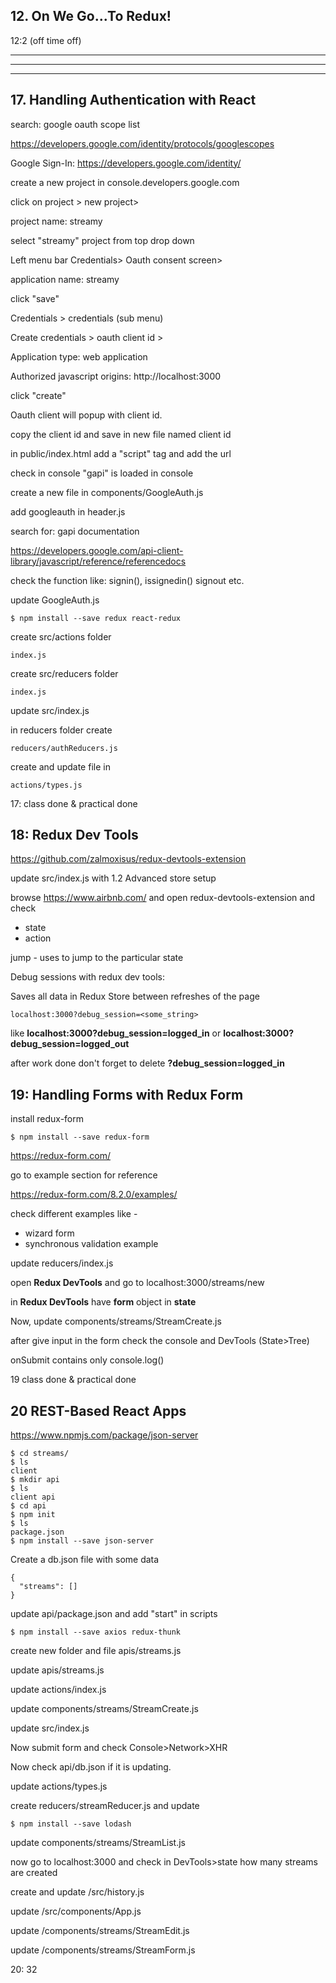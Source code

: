## 12. On We Go...To Redux!
12:2 (off time off)

-----------------------------------------------------------
-----------------------------------------------------------
-----------------------------------------------------------

## 17. Handling Authentication with React

search: google oauth scope list

https://developers.google.com/identity/protocols/googlescopes


Google Sign-In: https://developers.google.com/identity/

create a new project in console.developers.google.com

click on project > new project> 

project name: streamy

select "streamy" project from top drop down

Left menu bar Credentials> Oauth consent screen> 

application name: streamy

click "save"

Credentials > credentials (sub menu) 

Create credentials > oauth client id > 

Application type: web application

Authorized javascript origins: http://localhost:3000

click "create"

Oauth client will popup with client id. 

copy the client id and save in new file named client id

in public/index.html add a "script" tag and add the url

check in console "gapi" is loaded in console 

create a new file in components/GoogleAuth.js  

add googleauth in header.js

search for: gapi documentation

https://developers.google.com/api-client-library/javascript/reference/referencedocs

check the function like: signin(), issignedin() signout etc.

update GoogleAuth.js

```
$ npm install --save redux react-redux
```

create src/actions folder 

```
index.js

```

create src/reducers folder

```
index.js
```

update src/index.js 

in reducers folder create

```
reducers/authReducers.js
```

create and update file in

```
actions/types.js
```


17: class done & practical done 

## 18: Redux Dev Tools 

https://github.com/zalmoxisus/redux-devtools-extension

update src/index.js with 1.2 Advanced store setup

browse https://www.airbnb.com/ and open redux-devtools-extension and check

- state
- action

jump - uses to jump to the particular state

Debug sessions with redux dev tools:

Saves all data in Redux Store between refreshes of the page
```
localhost:3000?debug_session=<some_string>
```
like **localhost:3000?debug_session=logged_in** or **localhost:3000?debug_session=logged_out**

after work done don't forget to delete **?debug_session=logged_in**

## 19: Handling Forms with Redux Form

install redux-form
```
$ npm install --save redux-form
```

https://redux-form.com/

go to example section for reference

https://redux-form.com/8.2.0/examples/

check different examples like - 

- wizard form
- synchronous validation example


update reducers/index.js

open **Redux DevTools** and go to localhost:3000/streams/new

in **Redux DevTools** have **form** object in **state**

Now, update components/streams/StreamCreate.js

after give input in the form check the console and DevTools (State>Tree)

onSubmit contains only console.log()

19 class done & practical done 

## 20 REST-Based React Apps

https://www.npmjs.com/package/json-server

```
$ cd streams/
$ ls
client
$ mkdir api
$ ls
client api
$ cd api
$ npm init
$ ls
package.json
$ npm install --save json-server

```

Create a db.json file with some data
```
{
  "streams": []
}
```

update api/package.json and add "start" in scripts

```
$ npm install --save axios redux-thunk
```

create new folder and file apis/streams.js

update apis/streams.js

update actions/index.js

update components/streams/StreamCreate.js

update src/index.js

Now submit form and check Console>Network>XHR

Now check api/db.json if it is updating.

update actions/types.js

create reducers/streamReducer.js and update

```
$ npm install --save lodash
```

update components/streams/StreamList.js

now go to localhost:3000 and check in DevTools>state how many streams are created

create and update /src/history.js

update /src/components/App.js

update /components/streams/StreamEdit.js

update /components/streams/StreamForm.js

20: 32
